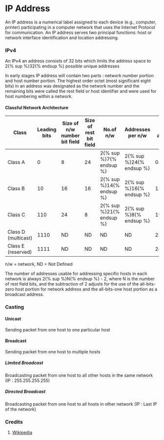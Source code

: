 # IP Address

An IP address is a numerical label assigned to each device (e.g., computer, printer) participating in a computer network that uses the Internet Protocol for communication. An IP address serves two principal functions: host or network interface identification and location addressing.

### IPv4

An IPv4 an address consists of 32 bits which limits the address space to 2{% sup %}32{% endsup %} possible unique addresses

In early stages IP address will contain two parts : network number portion and host number portion. The highest order octet (most significant eight bits) in an address was designated as the network number and the remaining bits were called the rest field or host identifier and were used for host numbering within a network.

#### Classful Network Architecture

| Class | Leading bits | Size of n/w number bit field | Size of rest bit field | No.of n/w | Addresses per n/w | Start address | End address |
| -- | -- | -- | -- | -- | -- | -- | -- |
| Class A | 0 | 8 | 24 | 2{% sup %}7{% endsup %} | 2{% sup %}24{% endsup %} | 0.0.0.0 | 127.255.255.255 |
| Class B | 10 | 16 | 16 | 2{% sup %}14{% endsup %} | 2{% sup %}16{% endsup %} | 128.0.0.0 | 191.255.255.255 |
| Class C | 110 | 24 | 8 | 2{% sup %}21{% endsup %} | 2{% sup %}8{% endsup %} | 192.0.0.0 | 223.255.255.255 |
| Class D (multicast) | 1110 | ND | ND | ND | ND | 224.0.0.0 | 239.255.255.255 |
| Class E (reserved) | 1111 | ND | ND | ND | ND | 240.0.0.0 | 255.255.255.255 |

n/w = network, ND = Not Defined

The number of addresses usable for addressing specific hosts in each network is always 2{% sup %}N{% endsup %} - 2, where N is the number of rest field bits, and the subtraction of 2 adjusts for the use of the all-bits-zero host portion for network address and the all-bits-one host portion as a broadcast address.

### Casting

#### Unicast

Sending packet from one host to one particular host

#### Broadcast

Sending packet from one host to multiple hosts

##### Limited Broadcast

Broadcasting packet from one host to all other hosts in the same network (IP : 255.255.255.255)

##### Directed Broadcast

Broadcasting packet from one host to all hosts in other network (IP : Last IP of the network)

### Credits
1. [Wikipedia](https://en.wikipedia.org/wiki/Classful_network)